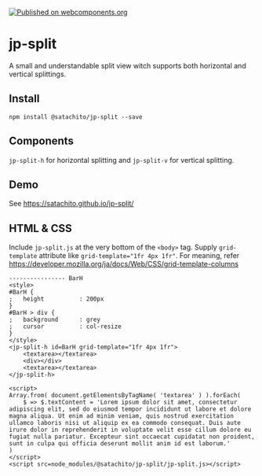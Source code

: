 [![Published on webcomponents.org](https://img.shields.io/badge/webcomponents.org-published-blue.svg)](https://www.webcomponents.org/element/owner/my-element)

# jp-split

A small and understandable split view witch supports both horizontal and vertical splittings.

## Install

```
npm install @satachito/jp-split --save
```

## Components

`jp-split-h` for horizontal splitting and `jp-split-v` for vertical splitting.

## Demo

See
https://satachito.github.io/jp-split/

## HTML & CSS

Include `jp-split.js` at the very bottom of the `<body>` tag.
Supply `grid-template` attribute like `grid-template="1fr 4px 1fr"`.
For meaning, refer https://developer.mozilla.org/ja/docs/Web/CSS/grid-template-columns


```
---------------- BarH
<style>
#BarH {
;	height			: 200px
}
#BarH > div {
;	background		: grey
;	cursor			: col-resize
}
</style>
<jp-split-h id=BarH grid-template="1fr 4px 1fr">
	<textarea></textarea>
	<div></div>
	<textarea></textarea>
</jp-split-h>

<script>
Array.from( document.getElementsByTagName( 'textarea' ) ).forEach(
	$ => $.textContent = 'Lorem ipsum dolor sit amet, consectetur adipiscing elit, sed do eiusmod tempor incididunt ut labore et dolore magna aliqua. Ut enim ad minim veniam, quis nostrud exercitation ullamco laboris nisi ut aliquip ex ea commodo consequat. Duis aute irure dolor in reprehenderit in voluptate velit esse cillum dolore eu fugiat nulla pariatur. Excepteur sint occaecat cupidatat non proident, sunt in culpa qui officia deserunt mollit anim id est laborum.'
)
</script>
<script src=node_modules/@satachito/jp-split/jp-split.js></script>
```

